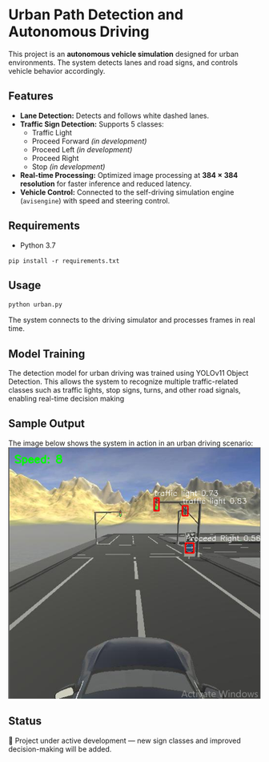 # Urban Path Detection and Autonomous Driving

This project is an **autonomous vehicle simulation** designed for urban environments. The system detects lanes and road signs, and controls vehicle behavior accordingly.

## Features
- **Lane Detection:** Detects and follows white dashed lanes.
- **Traffic Sign Detection:** Supports 5 classes:
  - Traffic Light
  - Proceed Forward *(in development)*
  - Proceed Left *(in development)*
  - Proceed Right
  - Stop *(in development)*
- **Real-time Processing:** Optimized image processing at **384 × 384 resolution** for faster inference and reduced latency.
- **Vehicle Control:** Connected to the self-driving simulation engine (`avisengine`) with speed and steering control.

## Requirements
- Python 3.7

```
pip install -r requirements.txt
```

## Usage
```bash
python urban.py
```

The system connects to the driving simulator and processes frames in real time.

## Model Training

The detection model for urban driving was trained using YOLOv11 Object Detection.
This allows the system to recognize multiple traffic-related classes such as traffic lights, stop signs, turns, and other road signals, enabling real-time decision making
## Sample Output

The image below shows the system in action in an urban driving scenario:
![m'lady](image.png)

## Status
🚧 Project under active development — new sign classes and improved decision-making will be added.

